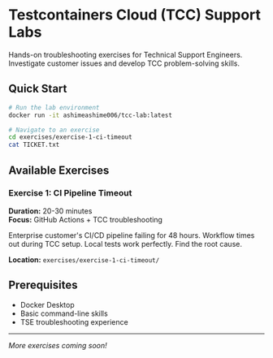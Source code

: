 # Testcontainers Cloud (TCC) Support Labs

Hands-on troubleshooting exercises for Technical Support Engineers. Investigate customer issues and develop TCC problem-solving skills.

## Quick Start

```bash
# Run the lab environment
docker run -it ashimeashime006/tcc-lab:latest

# Navigate to an exercise
cd exercises/exercise-1-ci-timeout
cat TICKET.txt
```

## Available Exercises

### Exercise 1: CI Pipeline Timeout
**Duration:** 20-30 minutes  
**Focus:** GitHub Actions + TCC troubleshooting

Enterprise customer's CI/CD pipeline failing for 48 hours. Workflow times out during TCC setup. Local tests work perfectly. Find the root cause.

**Location:** `exercises/exercise-1-ci-timeout/`

## Prerequisites

- Docker Desktop
- Basic command-line skills
- TSE troubleshooting experience

---

*More exercises coming soon!*